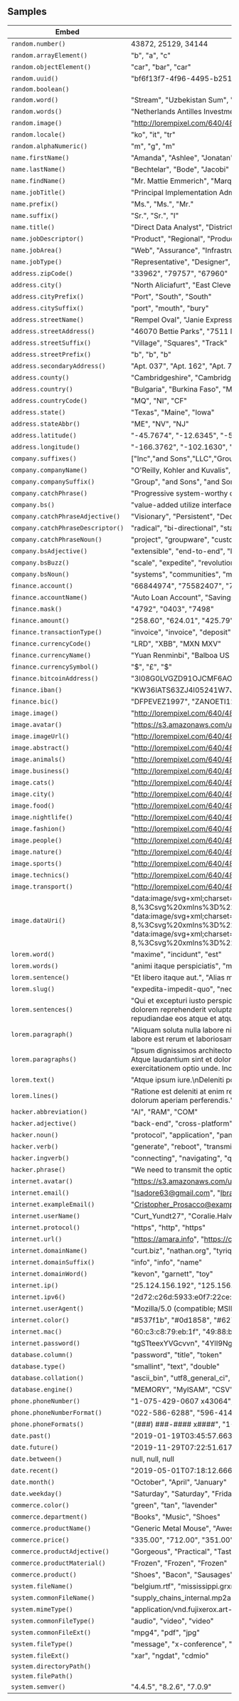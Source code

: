 ## Samples

| Embed | Results |
| ------- | ------  |
| `random.number()` | 43872, 25129, 34144 |
| `random.arrayElement()` | "b", "a", "c" |
| `random.objectElement()` | "car", "bar", "car" |
| `random.uuid()` | "bf6f13f7-4f96-4495-b251-6fb31a956cf9", "f6c916b5-a8f4-4b10-bc93-0a4f5c0e0e30", "f2482a91-1019-4ff3-b80e-860885160d44" |
| `random.boolean()` |  |
| `random.word()` | "Stream", "Uzbekistan Sum", "Arkansas" |
| `random.words()` | "Netherlands Antilles Investment Account withdrawal", "RSS Corporate Checking Account", "synergize Texas" |
| `random.image()` | "http://lorempixel.com/640/480/technics", "http://lorempixel.com/640/480/sports", "http://lorempixel.com/640/480/nightlife" |
| `random.locale()` | "ko", "it", "tr" |
| `random.alphaNumeric()` | "m", "g", "m" |
| `name.firstName()` | "Amanda", "Ashlee", "Jonatan" |
| `name.lastName()` | "Bechtelar", "Bode", "Jacobi" |
| `name.findName()` | "Mr. Mattie Emmerich", "Marquis Macejkovic", "Terry Durgan" |
| `name.jobTitle()` | "Principal Implementation Administrator", "Human Integration Engineer", "Global Functionality Director" |
| `name.prefix()` | "Ms.", "Ms.", "Mr." |
| `name.suffix()` | "Sr.", "Sr.", "I" |
| `name.title()` | "Direct Data Analyst", "District Accounts Designer", "District Metrics Coordinator" |
| `name.jobDescriptor()` | "Product", "Regional", "Product" |
| `name.jobArea()` | "Web", "Assurance", "Infrastructure" |
| `name.jobType()` | "Representative", "Designer", "Engineer" |
| `address.zipCode()` | "33962", "79757", "67960" |
| `address.city()` | "North Aliciafurt", "East Cleve", "Reichelton" |
| `address.cityPrefix()` | "Port", "South", "South" |
| `address.citySuffix()` | "port", "mouth", "bury" |
| `address.streetName()` | "Rempel Oval", "Janie Expressway", "Jakubowski Squares" |
| `address.streetAddress()` | "46070 Bettie Parks", "7511 Magnus Key", "94222 Camilla Terrace" |
| `address.streetSuffix()` | "Village", "Squares", "Track" |
| `address.streetPrefix()` | "b", "b", "b" |
| `address.secondaryAddress()` | "Apt. 037", "Apt. 162", "Apt. 774" |
| `address.county()` | "Cambridgeshire", "Cambridgeshire", "Buckinghamshire" |
| `address.country()` | "Bulgaria", "Burkina Faso", "Micronesia" |
| `address.countryCode()` | "MQ", "NI", "CF" |
| `address.state()` | "Texas", "Maine", "Iowa" |
| `address.stateAbbr()` | "ME", "NV", "NJ" |
| `address.latitude()` | "-45.7674", "-12.6345", "-55.0821" |
| `address.longitude()` | "-166.3762", "-102.1630", "72.7368" |
| `company.suffixes()` | ["Inc","and Sons","LLC","Group"], ["Inc","and Sons","LLC","Group"], ["Inc","and Sons","LLC","Group"] |
| `company.companyName()` | "O'Reilly, Kohler and Kuvalis", "Christiansen and Sons", "Franecki - Quigley" |
| `company.companySuffix()` | "Group", "and Sons", "and Sons" |
| `company.catchPhrase()` | "Progressive system-worthy definition", "Right-sized local application", "Right-sized contextually-based protocol" |
| `company.bs()` | "value-added utilize interfaces", "killer streamline supply-chains", "dynamic synergize systems" |
| `company.catchPhraseAdjective()` | "Visionary", "Persistent", "Decentralized" |
| `company.catchPhraseDescriptor()` | "radical", "bi-directional", "static" |
| `company.catchPhraseNoun()` | "project", "groupware", "customer loyalty" |
| `company.bsAdjective()` | "extensible", "end-to-end", "killer" |
| `company.bsBuzz()` | "scale", "expedite", "revolutionize" |
| `company.bsNoun()` | "systems", "communities", "models" |
| `finance.account()` | "66844974", "75582407", "75396065" |
| `finance.accountName()` | "Auto Loan Account", "Savings Account", "Auto Loan Account" |
| `finance.mask()` | "4792", "0403", "7498" |
| `finance.amount()` | "258.60", "624.01", "425.79" |
| `finance.transactionType()` | "invoice", "invoice", "deposit" |
| `finance.currencyCode()` | "LRD", "XBB", "MXN MXV" |
| `finance.currencyName()` | "Yuan Renminbi", "Balboa US Dollar", "Manat" |
| `finance.currencySymbol()` | "$", "£", "$" |
| `finance.bitcoinAddress()` | "3I08G0LVGZD91OJCMF6AOKPWWQG0NTI", "3R1XSO9QL1L4E3LOC0SW9551Z08AS03MT", "1CXSBB29T9GFKDVJ2DCUJCVBEY997" |
| `finance.iban()` | "KW36IATS63ZJ4I05241W7JI168W5Z6", "GE33933005410158205004", "ME38714004341065924573" |
| `finance.bic()` | "DFPEVEZ1997", "ZANOETI1247", "LSGESEG1686" |
| `image.image()` | "http://lorempixel.com/640/480/food", "http://lorempixel.com/640/480/technics", "http://lorempixel.com/640/480/animals" |
| `image.avatar()` | "https://s3.amazonaws.com/uifaces/faces/twitter/cggaurav/128.jpg", "https://s3.amazonaws.com/uifaces/faces/twitter/davidsasda/128.jpg", "https://s3.amazonaws.com/uifaces/faces/twitter/macxim/128.jpg" |
| `image.imageUrl()` | "http://lorempixel.com/640/480", "http://lorempixel.com/640/480", "http://lorempixel.com/640/480" |
| `image.abstract()` | "http://lorempixel.com/640/480/abstract", "http://lorempixel.com/640/480/abstract", "http://lorempixel.com/640/480/abstract" |
| `image.animals()` | "http://lorempixel.com/640/480/animals", "http://lorempixel.com/640/480/animals", "http://lorempixel.com/640/480/animals" |
| `image.business()` | "http://lorempixel.com/640/480/business", "http://lorempixel.com/640/480/business", "http://lorempixel.com/640/480/business" |
| `image.cats()` | "http://lorempixel.com/640/480/cats", "http://lorempixel.com/640/480/cats", "http://lorempixel.com/640/480/cats" |
| `image.city()` | "http://lorempixel.com/640/480/city", "http://lorempixel.com/640/480/city", "http://lorempixel.com/640/480/city" |
| `image.food()` | "http://lorempixel.com/640/480/food", "http://lorempixel.com/640/480/food", "http://lorempixel.com/640/480/food" |
| `image.nightlife()` | "http://lorempixel.com/640/480/nightlife", "http://lorempixel.com/640/480/nightlife", "http://lorempixel.com/640/480/nightlife" |
| `image.fashion()` | "http://lorempixel.com/640/480/fashion", "http://lorempixel.com/640/480/fashion", "http://lorempixel.com/640/480/fashion" |
| `image.people()` | "http://lorempixel.com/640/480/people", "http://lorempixel.com/640/480/people", "http://lorempixel.com/640/480/people" |
| `image.nature()` | "http://lorempixel.com/640/480/nature", "http://lorempixel.com/640/480/nature", "http://lorempixel.com/640/480/nature" |
| `image.sports()` | "http://lorempixel.com/640/480/sports", "http://lorempixel.com/640/480/sports", "http://lorempixel.com/640/480/sports" |
| `image.technics()` | "http://lorempixel.com/640/480/technics", "http://lorempixel.com/640/480/technics", "http://lorempixel.com/640/480/technics" |
| `image.transport()` | "http://lorempixel.com/640/480/transport", "http://lorempixel.com/640/480/transport", "http://lorempixel.com/640/480/transport" |
| `image.dataUri()` | "data:image/svg+xml;charset=UTF-8,%3Csvg%20xmlns%3D%22http%3A%2F%2Fwww.w3.org%2F2000%2Fsvg%22%20version%3D%221.1%22%20baseProfile%3D%22full%22%20width%3D%22undefined%22%20height%3D%22undefined%22%3E%20%3Crect%20width%3D%22100%25%22%20height%3D%22100%25%22..., "data:image/svg+xml;charset=UTF-8,%3Csvg%20xmlns%3D%22http%3A%2F%2Fwww.w3.org%2F2000%2Fsvg%22%20version%3D%221.1%22%20baseProfile%3D%22full%22%20width%3D%22undefined%22%20height%3D%22undefined%22%3E%20%3Crect%20width%3D%22100%25%22%20height%3D%22100%25%22..., "data:image/svg+xml;charset=UTF-8,%3Csvg%20xmlns%3D%22http%3A%2F%2Fwww.w3.org%2F2000%2Fsvg%22%20version%3D%221.1%22%20baseProfile%3D%22full%22%20width%3D%22undefined%22%20height%3D%22undefined%22%3E%20%3Crect%20width%3D%22100%25%22%20height%3D%22100%25%22... |
| `lorem.word()` | "maxime", "incidunt", "est" |
| `lorem.words()` | "animi itaque perspiciatis", "maxime laudantium eligendi", "quo commodi nemo" |
| `lorem.sentence()` | "Et libero itaque aut.", "Alias molestiae facilis corrupti sapiente blanditiis vero maxime sed.", "Quia illo totam consequuntur vel itaque reiciendis sunt eos impedit." |
| `lorem.slug()` | "expedita-impedit-quo", "necessitatibus-tempore-sunt", "voluptates-quia-voluptatum" |
| `lorem.sentences()` | "Qui et excepturi iusto perspiciatis officiis ea dolorum. Vitae dignissimos dolorem. Aspernatur aut eum suscipit odit adipisci fugiat unde ut. Ipsum inventore quia rerum saepe qui eos et adipisci temporibus. Rerum in autem sit recusandae autem quibusdam r..., "At ea voluptatem reprehenderit possimus. Quod sit dolorem reprehenderit voluptas et fugiat. Ex qui neque itaque illum. Dolorem et sunt rerum. Alias dicta facere.", "Occaecati repudiandae dolores culpa eum ipsam reiciendis non est. Excepturi sit saepe illo. Deleniti aut fuga nisi voluptatem et rem sint quia. Ipsum eum aperiam animi minima. Aut corporis hic sint repudiandae eos atque et atque velit." |
| `lorem.paragraph()` | "Aliquam soluta nulla labore nihil odio. Excepturi quia voluptas voluptas. Sit vel incidunt quis saepe deleniti ea quo.", "Accusamus ut voluptate ipsam sed aut cumque deserunt. Adipisci atque dolore officiis sint enim. Libero incidunt quae nam qui ab enim. Quo est incidunt quo et doloribus porro.", "Ut facere labore est rerum et laboriosam mollitia. Excepturi inventore ut id id odio vero. Aspernatur sint sint praesentium quisquam sed nemo voluptas. Officia ea voluptatibus. Non consequatur et unde quis. Officiis molestiae nulla rerum repellendus nece... |
| `lorem.paragraphs()` | "Ipsum dignissimos architecto vitae quo nemo quo ullam voluptatem. Id incidunt voluptatibus consectetur voluptate voluptas aperiam suscipit eveniet temporibus. Omnis facere dicta soluta. Pariatur qui qui accusantium tenetur debitis blanditiis qui nihil. B..., "Aut sed et inventore. Qui ut odit perferendis quo. Atque laudantium sint et dolor.\n \rSequi vitae rerum optio earum ut qui aut consequatur molestias. Ea dignissimos amet consequuntur ipsa a sit facere et. Ut culpa quo sed sunt voluptatum quibusdam volup..., "Similique doloremque magnam. Non beatae omnis est perferendis et. Magnam voluptatem dolor et exercitationem optio unde. Incidunt quis ipsum aspernatur ducimus debitis doloremque. Aut voluptatem consequatur dignissimos quia minus unde omnis exercitationem... |
| `lorem.text()` | "Atque ipsum iure.\nDeleniti porro modi quos velit.\nOdit corporis omnis ut temporibus consectetur doloribus quam laborum.\nBlanditiis fugit quos nostrum qui possimus.\nEt odit fuga non a consequatur.", "Cum eum ut et modi.", "Non nostrum explicabo ullam qui voluptate esse impedit sit." |
| `lorem.lines()` | "Ratione est deleniti at enim reprehenderit pariatur eos tempora facilis.\nEst hic deleniti quis fugit velit perferendis ducimus.\nVoluptatibus impedit pariatur laboriosam reiciendis nemo quos aliquid culpa repellendus.", "Et sed itaque debitis suscipit eligendi ullam quasi qui nihil.\nDolorem maiores in magni dolorum aperiam perferendis.", "Quo dolorem laudantium est voluptas perferendis vel ad est quia.\nSed earum necessitatibus vel ut saepe veniam.\nMagni et est.\nAlias alias in aperiam et voluptas." |
| `hacker.abbreviation()` | "AI", "RAM", "COM" |
| `hacker.adjective()` | "back-end", "cross-platform", "virtual" |
| `hacker.noun()` | "protocol", "application", "panel" |
| `hacker.verb()` | "generate", "reboot", "transmit" |
| `hacker.ingverb()` | "connecting", "navigating", "quantifying" |
| `hacker.phrase()` | "We need to transmit the optical SSL matrix!", "Use the bluetooth SSL hard drive, then you can synthesize the online array!", "copying the alarm won't do anything, we need to copy the auxiliary HDD circuit!" |
| `internet.avatar()` | "https://s3.amazonaws.com/uifaces/faces/twitter/stushona/128.jpg", "https://s3.amazonaws.com/uifaces/faces/twitter/GavicoInd/128.jpg", "https://s3.amazonaws.com/uifaces/faces/twitter/tobysaxon/128.jpg" |
| `internet.email()` | "Isadore63@gmail.com", "Ibrahim70@hotmail.com", "Parker_Gaylord@hotmail.com" |
| `internet.exampleEmail()` | "Cristopher_Prosacco@example.com", "Alda_Cremin@example.net", "Sheldon_Daugherty67@example.net" |
| `internet.userName()` | "Curt_Yundt27", "Coralie.Halvorson", "Demario84" |
| `internet.protocol()` | "https", "http", "https" |
| `internet.url()` | "https://amara.info", "https://corbin.com", "http://monserrat.net" |
| `internet.domainName()` | "curt.biz", "nathan.org", "tyrique.org" |
| `internet.domainSuffix()` | "info", "info", "name" |
| `internet.domainWord()` | "kevon", "garnett", "toy" |
| `internet.ip()` | "25.124.156.192", "125.156.79.110", "118.251.117.138" |
| `internet.ipv6()` | "2d72:c26d:5933:e0f7:22ce:a5af:96f0:b3fb", "f046:bcba:b91a:0bc1:b2c2:0e84:0073:29af", "63d8:6578:083f:a629:1ab8:af2f:524c:6e5a" |
| `internet.userAgent()` | "Mozilla/5.0 (compatible; MSIE 10.0; Windows NT 5.3; Trident/4.0; .NET CLR 4.8.58267.4)", "Mozilla/5.0 (compatible; MSIE 8.0; Windows NT 6.3; Trident/6.1)", "Mozilla/5.0 (Windows NT 5.1; WOW64; rv:10.5) Gecko/20100101 Firefox/10.5.5" |
| `internet.color()` | "#537f1b", "#0d1858", "#627157" |
| `internet.mac()` | "60:c3:c8:79:eb:1f", "49:88:ba:e4:03:03", "ec:60:1d:fb:e2:e5" |
| `internet.password()` | "tgSTteexYVGcvvn", "4YlI9NghgQHOsdR", "uc2NWpUqW8mRvpk" |
| `database.column()` | "password", "title", "token" |
| `database.type()` | "smallint", "text", "double" |
| `database.collation()` | "ascii_bin", "utf8_general_ci", "utf8_unicode_ci" |
| `database.engine()` | "MEMORY", "MyISAM", "CSV" |
| `phone.phoneNumber()` | "1-075-429-0607 x43064", "276-137-0031 x2987", "(370) 302-1060 x03205" |
| `phone.phoneNumberFormat()` | "022-586-6288", "596-414-6642", "570-178-0072" |
| `phone.phoneFormats()` | "(###) ###-#### x####", "1-###-###-####", "(###) ###-####" |
| `date.past()` | "2019-01-19T03:45:57.663Z", "2018-07-29T15:50:36.690Z", "2018-07-25T20:54:54.346Z" |
| `date.future()` | "2019-11-29T07:22:51.617Z", "2019-05-07T13:24:33.597Z", "2019-05-19T05:56:02.643Z" |
| `date.between()` | null, null, null |
| `date.recent()` | "2019-05-01T07:18:12.666Z", "2019-05-01T00:19:37.866Z", "2019-05-01T04:18:54.615Z" |
| `date.month()` | "October", "April", "January" |
| `date.weekday()` | "Saturday", "Saturday", "Friday" |
| `commerce.color()` | "green", "tan", "lavender" |
| `commerce.department()` | "Books", "Music", "Shoes" |
| `commerce.productName()` | "Generic Metal Mouse", "Awesome Wooden Salad", "Handcrafted Fresh Computer" |
| `commerce.price()` | "335.00", "712.00", "351.00" |
| `commerce.productAdjective()` | "Gorgeous", "Practical", "Tasty" |
| `commerce.productMaterial()` | "Frozen", "Frozen", "Frozen" |
| `commerce.product()` | "Shoes", "Bacon", "Sausages" |
| `system.fileName()` | "belgium.rtf", "mississippi.grxml", "1080p_alarm.flx" |
| `system.commonFileName()` | "supply_chains_internal.mp2a", "deposit_east_caribbean_dollar_ib.pdf", "islands_interface.png" |
| `system.mimeType()` | "application/vnd.fujixerox.art-ex", "audio/vnd.cns.anp1", "application/vnd.sealedmedia.softseal.html" |
| `system.commonFileType()` | "audio", "video", "video" |
| `system.commonFileExt()` | "mpg4", "pdf", "jpg" |
| `system.fileType()` | "message", "x-conference", "text" |
| `system.fileExt()` | "xar", "ngdat", "cdmio" |
| `system.directoryPath()` |  |
| `system.filePath()` |  |
| `system.semver()` | "4.4.5", "8.2.6", "7.0.9" |
